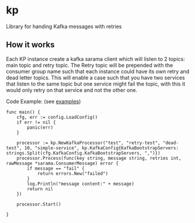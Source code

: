 # kp
Library for handing Kafka messages with retries

## How it works
Each KP instance create a kafka sarama client which will listen to 2 topics: main topic and retry topic. The Retry
topic will be prepended with the consumer group name such that each instance could have its own retry and dead letter
topics. This will enable a case such that you have two services that listen to the same topic but one service might
fail the topic, with this it would only retry on that service and not the other one.

Code Example: (see [examples](https://github.com/honestbank/kp/tree/main/examples))

```golang
func main() {
	cfg, err := config.LoadConfig()
	if err != nil {
		panic(err)
	}

	processor := kp.NewKafkaProcessor("test", "retry-test", "dead-test", 10, "simple-service", kp.KafkaConfig{KafkaBootstrapServers: strings.Split(cfg.KafkaConfig.KafkaBootstrapServers, ",")})
	processor.Process(func(key string, message string, retries int, rawMessage *sarama.ConsumerMessage) error {
		if message == "fail" {
			return errors.New("failed")
		}
		log.Println("message content:" + message)
		return nil
	})

	processor.Start()

}
```

